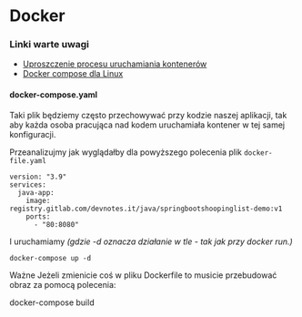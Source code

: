 # Docker

### Linki warte uwagi 
* [Uproszczenie procesu uruchamiania kontenerów](https://www.youtube.com/watch?v=7tFQpv76FBE&t=0s)
* [Docker compose dla Linux](https://docs.docker.com/compose/install/)


#### docker-compose.yaml

Taki plik będziemy często przechowywać przy kodzie naszej aplikacji, tak aby każda osoba pracująca nad kodem uruchamiała kontener w tej samej konfiguracji.

Przeanalizujmy jak wyglądałby dla powyższego polecenia plik `docker-file.yaml`

```
version: "3.9"
services:
  java-app:
    image: registry.gitlab.com/devnotes.it/java/springbootshoopinglist-demo:v1
    ports:
      - "80:8080"
```
I uruchamiamy _(gdzie -d oznacza działanie w tle - tak jak przy docker run.)_
```
docker-compose up -d
```
Ważne
Jeżeli zmienicie coś w pliku Dockerfile to musicie przebudować obraz za pomocą polecenia:

docker-compose build